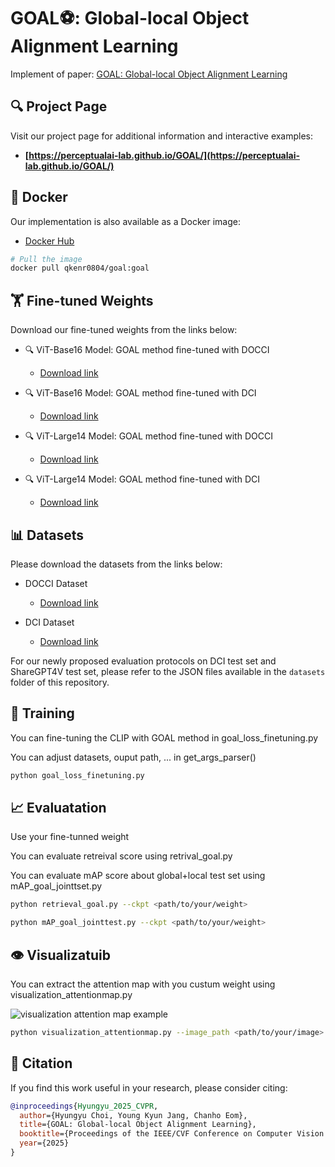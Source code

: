 # GOAL⚽: Global-local Object Alignment Learning
Implement of paper: [GOAL: Global-local Object Alignment Learning](https://arxiv.org/abs/2503.17782)

## 🔍 Project Page

Visit our project page for additional information and interactive examples:
* **[https://perceptualai-lab.github.io/GOAL/](https://perceptualai-lab.github.io/GOAL/)**


## 🐳 Docker

Our implementation is also available as a Docker image:
* [Docker Hub](https://hub.docker.com/repository/docker/qkenr0804/goal/general)

```bash
# Pull the image
docker pull qkenr0804/goal:goal
```

## 🏋️ Fine-tuned Weights

Download our fine-tuned weights from the links below:

* 🔍 ViT-Base16 Model: GOAL method fine-tuned with DOCCI
    * [Download link](https://drive.google.com/file/d/19M1QvrnQqRtE0i8Zr0qHZvawL8446cTW/view?usp=drive_link)

* 🔍 ViT-Base16 Model: GOAL method fine-tuned with DCI
    * [Download link](https://drive.google.com/file/d/1zvT1yzds45f-jdVNAR1JadQ3D5bbcgKB/view?usp=drive_link)

* 🔍 ViT-Large14 Model: GOAL method fine-tuned with DOCCI
    * [Download link](https://drive.google.com/file/d/10RpCjDTK9PlOnMhb_TvgAOYXtzR68Xbc/view?usp=drive_link)

* 🔍 ViT-Large14 Model: GOAL method fine-tuned with DCI
    * [Download link](https://drive.google.com/file/d/1jw-b2MqLRLCCHumMLrqS_BHcy8ao0EPE/view?usp=drive_link)

## 📊 Datasets

Please download the datasets from the links below:

* DOCCI Dataset
    * [Download link](https://google.github.io/docci/)

* DCI Dataset
    * [Download link](https://github.com/facebookresearch/DCI)

For our newly proposed evaluation protocols on DCI test set and ShareGPT4V test set, please refer to the JSON files available in the `datasets` folder of this repository.

## 🚀 Training

You can fine-tuning the CLIP with GOAL method in goal_loss_finetuning.py

You can adjust datasets, ouput path, ... in get_args_parser()

```bash
python goal_loss_finetuning.py
```

## 📈 Evaluatation

Use your fine-tunned weight

You can evaluate retreival score using retrival_goal.py

You can evaluate mAP score about global+local test set using mAP_goal_jointtset.py

```bash
python retrieval_goal.py --ckpt <path/to/your/weight>
```


```bash
python mAP_goal_jointtest.py --ckpt <path/to/your/weight>
```

## 👁️ Visualizatuib

You can extract the attention map with you custum weight using visualization_attentionmap.py

![visualization attention map example](./images/image5.PNG)

```bash
python visualization_attentionmap.py --image_path <path/to/your/image> --output_path <path/to/your/output> --model L --ckpt <path/to/your/weight>
```

## 📝 Citation

If you find this work useful in your research, please consider citing:

```bibtex
@inproceedings{Hyungyu_2025_CVPR,
  author={Hyungyu Choi, Young Kyun Jang, Chanho Eom},
  title={GOAL: Global-local Object Alignment Learning},
  booktitle={Proceedings of the IEEE/CVF Conference on Computer Vision and Pattern Recognition (CVPR)},
  year={2025}
}

